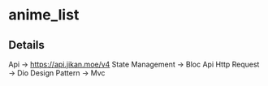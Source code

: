 # anime_list



## Details

Api ->  https://api.jikan.moe/v4
State Management -> Bloc
Api Http Request -> Dio
Design Pattern -> Mvc



